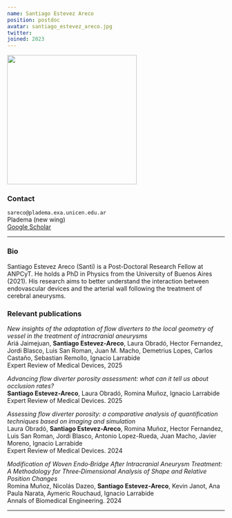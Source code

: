 ```yaml
---
name: Santiago Estevez Areco
position: postdoc
avatar: santiago_estevez_areco.jpg
twitter:
joined: 2023
---
```


<img width="300" src="{{site.baseurl}}/images/people/{{page.avatar}}" data-action="zoom">

### Contact

<i class="fa fa-envelope-o"></i>  `sareco@pladema.exa.unicen.edu.ar`<br>
<i class="fa fa-building"></i> Pladema (new wing) <br>
<i class="fa fa-bar-chart"></i> [Google Scholar](https://scholar.google.com/citations?hl=es&user=8ae6Y90AAAAJ)

<hr>

### Bio

Santiago Estevez Areco (Santi) is a Post-Doctoral Research Fellow at ANPCyT. He holds a PhD in Physics from the University of Buenos Aires (2021). His research aims to better understand the interaction between endovascular devices and the arterial wall following the treatment of cerebral aneurysms.



### Relevant publications

_New insights of the adaptation of flow diverters to the local geometry of vessel in the treatment of intracranial aneurysms_<br>
Ariá Jaimejuan, **Santiago Estevez-Areco**, Laura Obradó, Hector Fernandez, Jordi Blasco, Luis San Roman, Juan M. Macho, Demetrius Lopes, Carlos Castaño, Sebastian Remollo, Ignacio Larrabide<br>
Expert Review of Medical Devices, 2025

_Advancing flow diverter porosity assessment: what can it tell us about occlusion rates?_<br>
**Santiago Estevez-Areco**, Laura Obradó, Romina Muñoz, Ignacio Larrabide<br>
Expert Review of Medical Devices. 2025

_Assessing flow diverter porosity: a comparative analysis of quantification techniques based on imaging and simulation_<br>
Laura Obradó, **Santiago Estevez-Areco**, Romina Muñoz, Hector Fernandez, Luis San Roman, Jordi Blasco,
Antonio Lopez-Rueda, Juan Macho, Javier Moreno, Ignacio Larrabide<br>
Expert Review of Medical Devices. 2024 

_Modification of Woven Endo‑Bridge After Intracranial Aneurysm Treatment: A Methodology for Three‑Dimensional Analysis of Shape and Relative Position Changes_<br>
Romina Muñoz, Nicolás Dazeo, **Santiago Estevez‑Areco**, Kevin Janot, Ana Paula Narata, Aymeric Rouchaud, Ignacio Larrabide<br>
 Annals of Biomedical Engineering. 2024 

<hr>
